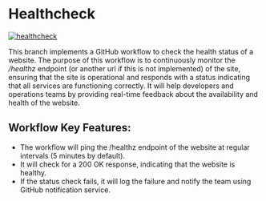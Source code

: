 # Healthcheck

[![healthcheck](https://github.com/streamdp/healthcheck/actions/workflows/healthcheck.yml/badge.svg?branch=main)](https://github.com/streamdp/healthcheck/actions/workflows/healthcheck.yml)

This branch implements a GitHub workflow to check the health status of a website. The purpose of this workflow is to 
continuously monitor the */healthz* endpoint (or another url if this is not implemented) of the site, ensuring that the
site is operational and responds with a status indicating that all services are functioning correctly. It will help 
developers and operations teams by providing real-time feedback about the availability and health of the website.

## Workflow Key Features:
* The workflow will ping the /healthz endpoint of the website at regular intervals (5 minutes by default).
* It will check for a 200 OK response, indicating that the website is healthy.
* If the status check fails, it will log the failure and notify the team using GitHub notification service.
